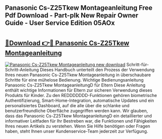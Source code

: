 ## Panasonic Cs-Z25Tkew Montageanleitung Free Pdf Download - Part-plk New Repair Owner Guide - User Service Edition 05AOx

# <h2><a href="http://df7t9w.blite.top/?on=Panasonic+Cs-Z25Tkew+Montageanleitung">🔗Download 👉🔴 Panasonic Cs-Z25Tkew Montageanleitung</a></h2>

[![Panasonic Cs-Z25Tkew Montageanleitung new download](https://i.imgur.com/lujVjoI.png)](http://df7t9w.blite.top/?on=Panasonic+Cs-Z25Tkew+Montageanleitung)
Schritt-für-Schritt-Anleitung Dieses Handbuch unterteilt den Prozess der Verwendung Ihres neuen Panasonic Cs-Z25Tkew Montageanleitung in überschaubare Schritte für eine mühelose Bedienung. Wichtige Bedienungsanleitung Panasonic Cs-Z25Tkew MontageanleitungD für Eltern Diese Anleitung enthält wichtige Informationen für Eltern zur sicheren Verwendung dieses Produkts für Kinder. Zu den REDDDDDDD-Funktionen gehören biometrische Authentifizierung, Smart-Home-Integration, automatische Updates und ein personalisiertes Dashboard, auf die alle über die schlanke und benutzerfreundliche Oberfläche zugegriffen werden kann. Wir glauben, dass das Panasonic Cs-Z25Tkew MontageanleitungD ein detaillierter und informativer Leitfaden für Ihr Bestreben war, die Funktionen und Fähigkeiten Ihres neuen Artikels zu verstehen. Wenn Sie Hilfe benötigen oder Fragen haben, steht Ihnen unser Kundenservice-Team jederzeit zur Verfügung.
